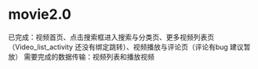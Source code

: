 # movie2.0
已完成：视频首页、点击搜索框进入搜索与分类页、更多视频列表页（Video_list_activity 还没有绑定跳转）、视频播放与评论页（评论有bug 建议暂放）
需要完成的数据传输：视频列表和播放视频
